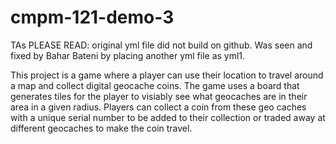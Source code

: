 # cmpm-121-demo-3
TAs PLEASE READ: original yml file did not build on github. Was seen and fixed by Bahar Bateni by placing another yml file as yml1.

This project is a game where a player can use their location to travel around a map and collect digital geocache coins.  The game uses a board that generates tiles for the player to visiably see what geocaches are in their area in a given radius.   Players can collect a coin from these geo caches with a unique serial number to be added to their collection or traded away at different geocaches to make the coin travel.
